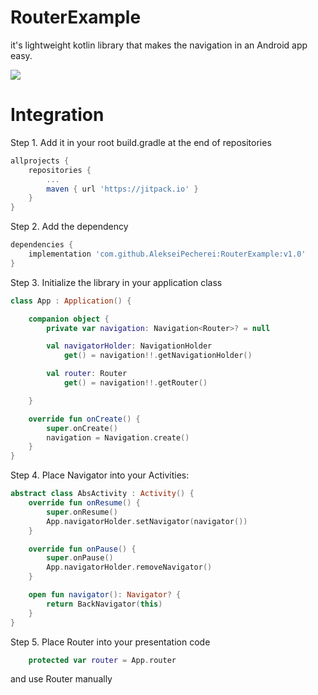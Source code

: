 # RouterExample
it's lightweight kotlin library that makes the navigation in an Android app easy.

[![](https://jitpack.io/v/AlekseiPecherei/RouterExample.svg)](https://jitpack.io/#AlekseiPecherei/RouterExample)

# Integration

Step 1. Add it in your root build.gradle at the end of repositories
```gradle
allprojects {
    repositories {
        ... 
        maven { url 'https://jitpack.io' }
    }
}
```

Step 2. Add the dependency
```gradle
dependencies {
    implementation 'com.github.AlekseiPecherei:RouterExample:v1.0'
}
```

Step 3. Initialize the library in your application class
```kotlin
class App : Application() {

    companion object {
        private var navigation: Navigation<Router>? = null

        val navigatorHolder: NavigationHolder
            get() = navigation!!.getNavigationHolder()

        val router: Router
            get() = navigation!!.getRouter()

    }

    override fun onCreate() {
        super.onCreate()
        navigation = Navigation.create()
    }
}
```

Step 4. Place Navigator into your Activities:
```kotlin
abstract class AbsActivity : Activity() {
    override fun onResume() {
        super.onResume()
        App.navigatorHolder.setNavigator(navigator())
    }

    override fun onPause() {
        super.onPause()
        App.navigatorHolder.removeNavigator()
    }

    open fun navigator(): Navigator? {
        return BackNavigator(this)
    }
}
```

Step 5. Place Router into your presentation code
```kotlin
    protected var router = App.router    
```
and use Router manually
